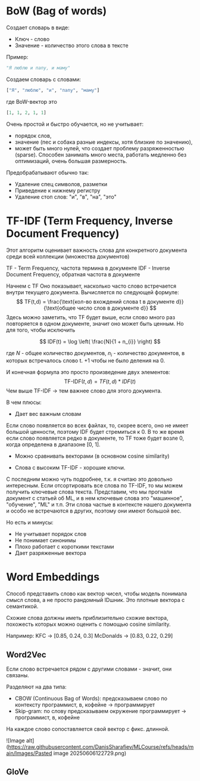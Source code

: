 # BoW (Bag of words)

Создает словарь в виде:
- Ключ - слово
- Значение -  количество этого слова в тексте

Пример:
``` python
"Я люблю и папу, и маму"
```

Создаем словарь с словами:
``` python
["Я", "люблю", "и", "папу", "маму"]
```

где BoW-вектор это
``` python
[1, 1, 2, 1, 1]
```

Очень простой и быстро обучается, но не учитывает: 
- порядок слов, 
- значение (пес и собака разные индексы, хотя близкие по значению), 
- может быть много нулей, что создает проблему разряженностью (sparse). Способен занимать много места, работать медленно без оптимизаций, очень большая размерность.

Предобрабатывают обычно так:
- Удаление спец символов, разметки
- Приведение к нижнему регистру
- Удаление стоп слов: "и", "в", "на", "это"

# TF-IDF (Term Frequency, Inverse Document Frequency)

Этот алгоритм оценивает важность слова для конкретного документа среди всей коллекции (множества документов)

TF - Term Frequency, частота термина в документе
IDF - Inverse Document Frequency, обратная частота в документе

Начнем с TF
Оно показывает, насколько часто слово встречается внутри текущего документа.
Вычисляется по следующей формуле:
$$
TF(t,d) = \frac{\text{кол-во вхождений слова t в документе d}}{\text{общее число слов в документе d}}
$$
Здесь можно заметить, что TF будет выше, если слово много раз повторяется в одном документе, значит оно может быть ценным. Но для того, чтобы исключить 

$$
IDF(t) = \log \left( \frac{N}{1 + n_{i}} \right)
$$

где $N$ - общее количество документов,
$n_{i}$ - количество документов, в которых встречалось слово t.
+1 чтобы не было деления на 0.

И конечная формула это просто произведение двух элементов:
$$
\text{TF-IDF}(t, d) = TF(t,d) * IDF(t)
$$
Чем выше TF-IDF $\to$ тем важнее слово для этого документа.

В чем плюсы:
- Дает вес важным словам

Если слово появляется во всех файлах, то, скорее всего, оно не имеет большой ценности, поэтому IDF будет стремиться к 0. В то же время если слово появляется редко в документе, то TF тоже будет возле 0, когда определена в диапазоне \[0, 1].

- Можно сравнивать векторами (в основном cosine similarity)

- Слова с высоким TF-IDF - хорошие ключи.

С последним можно чуть подробнее, т.к. я считаю это довольно интересным. Если отсортировать все слова по TF-IDF, то мы можем получить ключевые слова текста. Представим, что мы прогнали документ с статьей об ML, и в нем ключевые слова это "машинное", "обучение", "ML" и т.п. Эти слова частые в контексте нашего документа и особо не встречаются в других, поэтому они имеют большой вес.

Но есть и минусы:
- Не учитывает порядок слов
- Не понимает синонимы
- Плохо работает с короткими текстами
- Дает разряженные вектора

# Word Embeddings

Способ представить слово как вектор чисел, чтобы модель понимала смысл слова, а не просто рандомный IDшник. Это плотные вектора с семантикой.

Схожие слова должны иметь приблизительно схожие вектора, похожесть которых можно оценить с помощью cosine similarity.

Например:
KFC -> \[0.85, 0.24, 0.3]
McDonalds -> \[0.83, 0.22, 0.29]

## Word2Vec

Если слово встречается рядом с другими словами - значит, они связаны.

Разделяют на два типа:
- CBOW (Continuous Bag of Words): предсказываем слово по контексту
  программист, в, кофейне -> программирует
- Skip-gram: по слову предсказываем окружение
  программирует -> программист, в, кофейне

На каждое слово сопоставляется свой вектор с фикс. длинной.

![Image alt](https://raw.githubusercontent.com/DanisSharafiev/MLCourse/refs/heads/main/Images/Pasted image 20250606122729.png)

## GloVe


